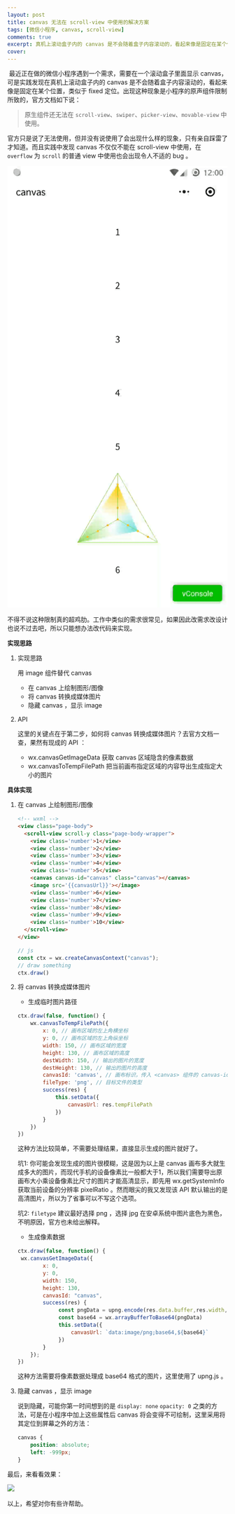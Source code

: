 ```yaml
---
layout: post
title: canvas 无法在 scroll-view 中使用的解决方案
tags: [微信小程序, canvas, scroll-view]
comments: true
excerpt: 真机上滚动盒子内的 canvas 是不会随着盒子内容滚动的，看起来像是固定在某个位置，类似于 fixed 定位。
cover: 
---
```




​	最近正在做的微信小程序遇到一个需求，需要在一个滚动盒子里面显示 canvas，可是实践发现在真机上滚动盒子内的 canvas 是不会随着盒子内容滚动的，看起来像是固定在某个位置，类似于 fixed 定位。出现这种现象是小程序的原声组件限制所致的，官方文档如下说：

> 原生组件还无法在 `scroll-view`、`swiper`、`picker-view`、`movable-view` 中使用。

​	官方只是说了无法使用，但并没有说使用了会出现什么样的现象，只有亲自踩雷了才知道。而且实践中发现 canvas 不仅仅不能在 scroll-view 中使用，在 `overflow` 为 `scroll` 的普通 view 中使用也会出现令人不适的 bug 。

![](/images/canvas.gif)

​	不得不说这种限制真的超鸡肋。工作中类似的需求很常见，如果因此改需求改设计也说不过去吧，所以只能想办法改代码来实现。



**实现思路**

1. 实现思路 

   用 image 组件替代 canvas 

   - 在 canvas 上绘制图形/图像
   - 将 canvas 转换成媒体图片
   - 隐藏 canvas ，显示 image

2. API

   这里的关键点在于第二步，如何将 canvas 转换成媒体图片？去官方文档一查，果然有现成的 API ：

   - wx.canvasGetImageData 获取 canvas 区域隐含的像素数据
   - wx.canvasToTempFilePath 把当前画布指定区域的内容导出生成指定大小的图片



**具体实现**

1. 在 canvas 上绘制图形/图像

   ```html
   <!-- wxml -->
   <view class="page-body">
     <scroll-view scroll-y class="page-body-wrapper">
       <view class='number'>1</view>
       <view class='number'>2</view>
       <view class='number'>3</view>
       <view class='number'>4</view>
       <view class='number'>5</view>
       <canvas canvas-id="canvas" class="canvas"></canvas>
       <image src='{{canvasUrl}}'></image>
       <view class='number'>6</view>
       <view class='number'>7</view>
       <view class='number'>8</view>
       <view class='number'>9</view>
       <view class='number'>10</view>
     </scroll-view>
   </view>
   ```

   ```javascript
   // js
   const ctx = wx.createCanvasContext("canvas");
   // draw something
   ctx.draw()
   ```

2. 将 canvas 转换成媒体图片

   - 生成临时图片路径

   ```javascript
   ctx.draw(false, function() {
       wx.canvasToTempFilePath({
           x: 0, // 画布区域的左上角横坐标
           y: 0, // 画布区域的左上角纵坐标
           width: 150, // 画布区域的宽度
           height: 130, // 画布区域的高度
           destWidth: 150, // 输出的图片的宽度
           destHeight: 130, // 输出的图片的高度
           canvasId: 'canvas', // 画布标识，传入 <canvas> 组件的 canvas-id
           fileType: 'png', // 目标文件的类型
           success(res) {
               this.setData({
                   canvasUrl: res.tempFilePath
               })
           }
       })
   })
   ```

   这种方法比较简单，不需要处理结果，直接显示生成的图片就好了。

   坑1: 你可能会发现生成的图片很模糊，这是因为以上是 canvas 画布多大就生成多大的图片，而现代手机的设备像素比一般都大于1，所以我们需要导出原画布大小乘设备像素比尺寸的图片才能高清显示，即先用 wx.getSystemInfo 获取当前设备的分辨率 pixelRatio 。然而眼尖的我又发现该 API 默认输出的是高清图片，所以为了省事可以不写这个选项。

   坑2: `filetype` 建议最好选择 png ，选择 jpg 在安卓系统中图片底色为黑色，不明原因，官方也未给出解释。

   - 生成像素数据

   ```javascript
   ctx.draw(false, function() {
   	wx.canvasGetImageData({
           x: 0,
           y: 0,
           width: 150,
           height: 130,
           canvasId: "canvas",
           success(res) {
             	const pngData = upng.encode(res.data.buffer,res.width,res.height)
             	const base64 = wx.arrayBufferToBase64(pngData)
             	this.setData({
             		canvasUrl: `data:image/png;base64,${base64}`
             	})
           }
       });
   })
   ```

   这种方法需要将像素数据处理成 base64 格式的图片，这里使用了 upng.js 。

3. 隐藏 canvas ，显示 image

   说到隐藏，可能你第一时间想到的是 `display: none` `opacity: 0` 之类的方法，可是在小程序中加上这些属性后 canvas 将会变得不可绘制，这里采用将其定位到屏幕之外的方法：

   ```css
   canvas {
       position: absolute;
       left: -999px;
   }
   ```



最后，来看看效果：

![](/images/canvas_normal.gif)

以上，希望对你有些许帮助。
